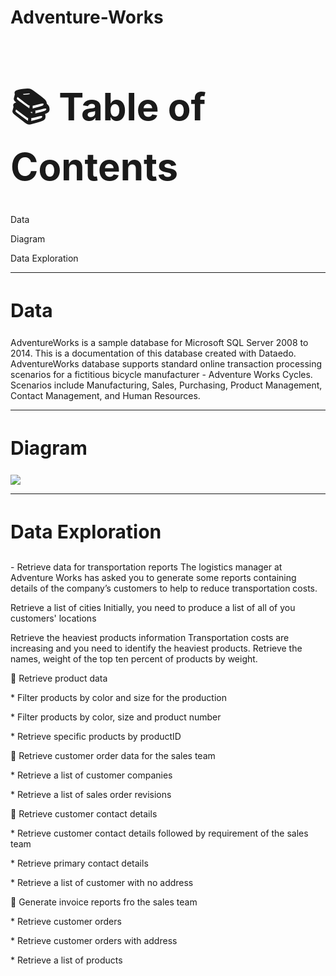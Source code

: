 # Adventure-Works

<h1 style="font-size:60px;">📚 Table of Contents</h1>
    <p>Data</p>
    <p>Diagram</p>
    <p>Data Exploration</p>
<hr>
<h2 style="font-size:30px;">Data</h2>
<p> AdventureWorks is a sample database for Microsoft SQL Server 2008 to 2014. This is a documentation of this database created with Dataedo.
AdventureWorks database supports standard online transaction processing scenarios for a fictitious bicycle manufacturer - Adventure Works Cycles. Scenarios include Manufacturing, Sales, Purchasing, Product Management, Contact Management, and Human Resources. </p>
<hr>
<h2 style="font-size:30px;">Diagram</h2>


<picture>
  <img  src="https://user-images.githubusercontent.com/129776645/229665456-f056c3b8-a13c-4bb7-8a7f-1ab20b4ffec5.png">
</picture>

<hr>
<h3 style="font-size:30px;">Data Exploration</h3>
<p>- Retrieve data for transportation reports
The logistics manager at Adventure Works has asked you to generate some reports containing details of the company’s customers to help to reduce transportation costs.
</p>
<p> Retrieve a list of cities 
Initially, you need to produce a list of all of you customers' locations</p>
<p>Retrieve the heaviest products information
Transportation costs are increasing and you need to identify the heaviest products. Retrieve the names, weight of the top ten percent of products by weight.</p>
<p>📑 Retrieve product data</p>
<p> * Filter products by color and size for the production </p>
<p> * Filter products by color, size and product number </p>
<p> * Retrieve specific products by productID</p>
<p> 🙎 Retrieve customer order data for the sales team </p>
<p> * Retrieve a list of customer companies</p>
<p> * Retrieve a list of sales order revisions</p>
<p> 🙎 Retrieve customer contact details  </p>
<p> * Retrieve customer contact details followed by requirement of the sales team  </p>
<p> * Retrieve primary contact details </p>
<p> * Retrieve a list of customer with no address </p>
<p> 🙎 Generate invoice reports fro the sales team</p>
<p> * Retrieve customer orders </p>
<p> * Retrieve customer orders with address</p>
<p> * Retrieve a list of products</p>


